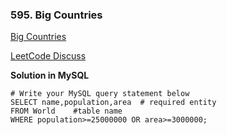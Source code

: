 ### 595. Big Countries

[Big Countries](https://leetcode.com/problems/big-countries/?envType=study-plan&id=sql-i)

[LeetCode Discuss](https://leetcode.com/problems/big-countries/discuss/2671185/simple-and-easy-solution-in-MySQL)

**Solution in MySQL**

```
# Write your MySQL query statement below
SELECT name,population,area  # required entity  
FROM World    #table name
WHERE population>=25000000 OR area>=3000000; 


```